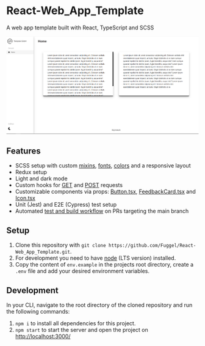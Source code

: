 # React-Web_App_Template

A web app template built with React, TypeScript and SCSS

![Screenshot](screenshot.png)

## Features

- SCSS setup with custom [mixins](./src/scss/abstracts/_mixins.scss), [fonts](./src/scss/abstracts/_fonts.scss), [colors](./src/scss/abstracts/_colors.scss) and a responsive layout
- Redux setup
- Light and dark mode
- Custom hooks for [GET](./src/hooks/useFetch.ts) and [POST](./src/hooks/usePost.ts) requests
- Customizable components via props: [Button.tsx](./src/components/ui-elements/Button.tsx), [FeedbackCard.tsx](./src/components/ui-elements/FeedbackCard.tsx) and [Icon.tsx](./src/components/ui-elements/Icon.tsx)
- Unit (Jest) and E2E (Cypress) test setup
- Automated [test and build workflow](./.github/workflows/test_and_build.yml) on PRs targeting the main branch

## Setup

1. Clone this repository with `git clone https://github.com/Fuggel/React-Web_App_Template.git`.
2. For development you need to have [node](https://nodejs.org/en/) (LTS version) installed.
3. Copy the content of `env.example` in the projects root directory, create a `.env` file and add your desired environment variables.

## Development

In your CLI, navigate to the root directory of the cloned repository and run the following commands:

1. `npm i` to install all dependencies for this project.
2. `npm start` to start the server and open the project on [http://localhost:3000/](http://localhost:3000/)
